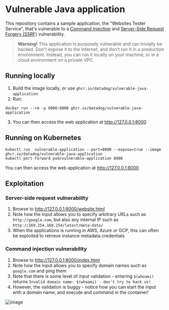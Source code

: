 # Vulnerable Java application

This repository contains a sample application, the "Websites Tester Service", that's vulnerable to a [Command Injection](https://owasp.org/www-community/attacks/Command_Injection) and [Server-Side Request Forgery (SSRF)](https://owasp.org/Top10/A10_2021-Server-Side_Request_Forgery_%28SSRF%29/) vulnerability.

> **Warning!**
> This application is purposely vulnerable and can trivially be hacked. Don't expose it to the Internet, and don't run it in a production environment.
> Instead, you can run it locally on your machine, or in a cloud environment on a private VPC.

## Running locally

1. Build the image locally, or use `ghcr.io/datadog/vulnerable-java-application`:
2. Run:

```
docker run --rm -p 8000:8000 ghcr.io/datadog/vulnerable-java-application
```

3. You can then access the web application at http://127.0.0.1:8000

## Running on Kubernetes

```
kubectl run  vulnerable-application --port=8000 --expose=true --image ghcr.io/datadog/vulnerable-java-application
kubectl port-forward pod/vulnerable-application 8000
```

You can then access the web application at http://127.0.0.1:8000

## Exploitation

### Server-side request vulnerability

1. Browse to http://127.0.0.1:8000/website.html
2. Note how the input allows you to specify arbitrary URLs such as `http://google.com`, but also any internal IP such as `http://169.254.169.254/latest/meta-data/`
3. When the applications is running in AWS, Azure or GCP, this can often be exploited to retrieve instance metadata credentials

### Command injection vulnerability

1. Browse to http://127.0.0.1:8000/index.html
2. Note how the input allows you to specify domain names such as `google.com` and ping them
3. Note that there is some level of input validation - entering `$(whoami)` returns `Invalid domain name: $(whoami) - don't try to hack us!`
4. However, the validation is buggy - notice how you can start the input with a domain name, and execute and command in the container!

![image](https://user-images.githubusercontent.com/136675/186954376-e3d82d03-7d9e-49b3-a106-6da080980dae.png)
